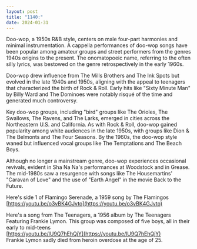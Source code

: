 ```yaml
---
layout: post
title: "1140:"
date: 2024-01-31
---
```


Doo-wop, a 1950s R\&B style, centers on male four-part harmonies and minimal instrumentation. A cappella performances of doo-wop songs have been popular among amateur groups and street performers from the genres 1940s origins to the present. The onomatopoeic name, referring to the often silly lyrics, was bestowed on the genre retrospectively in the early 1960s.

Doo-wop drew influence from The Mills Brothers and The Ink Spots but evolved in the late 1940s and 1950s, aligning with the appeal to teenagers that characterized the birth of Rock & Roll. Early hits like "Sixty Minute Man" by Billy Ward and The Dominoes were notably risqué of the time and generated much controversy.

Key doo-wop groups, including "bird" groups like The Orioles, The Swallows, The Ravens, and The Larks, emerged in cities across the Northeastern U.S. and California. As with Rock & Roll, doo-wop gained popularity among white audiences in the late 1950s, with groups like Dion & The Belmonts and The Four Seasons. By the 1960s, the doo-wop style waned but influenced vocal groups like The Temptations and The Beach Boys.

Although no longer a mainstream genre, doo-wop experiences occasional revivals, evident in Sha Na Na's performances at Woodstock and in Grease. The mid-1980s saw a resurgence with songs like The Housemartins' "Caravan of Love" and the use of "Earth Angel" in the movie Back to the Future.

Here's side 1 of Flamingo Serenade, a 1959 song by The Flamingos  
[https://youtu.be/o3vBK4GJvto](https://youtu.be/o3vBK4GJvto)

Here's a song from The Teenagers, a 1956 album by The Teenagers Featuring Frankie Lymon. This group was composed of five boys, all in their early to mid-teens  
[https://youtu.be/lU9Q7hEhQjY](https://youtu.be/lU9Q7hEhQjY)  
Frankie Lymon sadly died from heroin overdose at the age of 25\.
